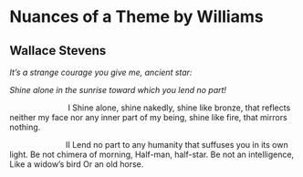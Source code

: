 # Nuances of a Theme by Williams
## Wallace Stevens
_It’s a strange courage_
 _you give me, ancient star:_

 _Shine alone in the sunrise_
 _toward which you lend no part!_

                          I
Shine alone, shine nakedly, shine like bronze,
that reflects neither my face nor any inner part
of my being, shine like fire, that mirrors nothing.

                         II
Lend no part to any humanity that suffuses
you in its own light.
Be not chimera of morning,
Half-man, half-star.
Be not an intelligence,
Like a widow’s bird
Or an old horse.